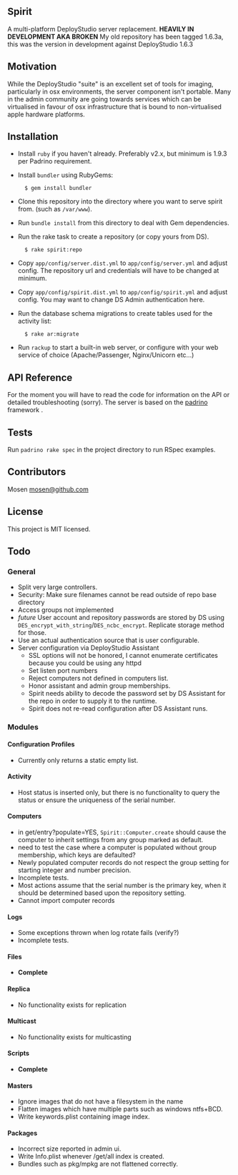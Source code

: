 ## Spirit

A multi-platform DeployStudio server replacement. **HEAVILY IN DEVELOPMENT AKA BROKEN**
My old repository has been tagged 1.6.3a, this was the version in development against DeployStudio 1.6.3

## Motivation

While the DeployStudio "suite" is an excellent set of tools for imaging, particularly in osx environments,
the server component isn't portable. Many in the admin community are going towards services which can be virtualised
in favour of osx infrastructure that is bound to non-virtualised apple hardware platforms.

## Installation

- Install `ruby` if you haven't already. Preferably v2.x, but minimum is 1.9.3 per Padrino requirement.
- Install `bundler` using RubyGems:

        $ gem install bundler

- Clone this repository into the directory where you want to serve spirit from. (such as `/var/www`).
- Run `bundle install` from this directory to deal with Gem dependencies.
- Run the rake task to create a repository (or copy yours from DS).

        $ rake spirit:repo

- Copy `app/config/server.dist.yml` to `app/config/server.yml` and adjust config. The repository url and
credentials will have to be changed at minimum.
- Copy `app/config/spirit.dist.yml` to `app/config/spirit.yml` and adjust config. You may want to change DS Admin
authentication here.
- Run the database schema migrations to create tables used for the activity list:

        $ rake ar:migrate

- Run `rackup` to start a built-in web server, or configure with your web service of choice (Apache/Passenger,
Nginx/Unicorn etc...)

## API Reference

For the moment you will have to read the code for information on the API or detailed troubleshooting (sorry).
The server is based on the [padrino](http://www.padrinorb.com/) framework .

## Tests

Run `padrino rake spec` in the project directory to run RSpec examples.

## Contributors

Mosen <mosen@github.com>

## License

This project is MIT licensed.

## Todo

### General

+ Split very large controllers.
+ Security: Make sure filenames cannot be read outside of repo base directory
+ Access groups not implemented
+ *future* User account and repository passwords are stored by DS using `DES_encrypt_with_string`/`DES_ncbc_encrypt`.
Replicate storage method for those.
+ Use an actual authentication source that is user configurable.
+ Server configuration via DeployStudio Assistant
    - SSL options will not be honored, I cannot enumerate certificates because you could be using any httpd
    - Set listen port numbers
    - Reject computers not defined in computers list.
    - Honor assistant and admin group memberships.
    - Spirit needs ability to decode the password set by DS Assistant for the repo in order to supply it to the runtime.
    - Spirit does not re-read configuration after DS Assistant runs.

### Modules

#### Configuration Profiles

+ Currently only returns a static empty list.

#### Activity

+ Host status is inserted only, but there is no functionality to query the status or ensure the uniqueness of
the serial number.

#### Computers

+ in get/entry?populate=YES, `Spirit::Computer.create` should cause the computer to inherit settings from any group
marked as default.
+ need to test the case where a computer is populated without group membership, which keys are defaulted?
+ Newly populated computer records do not respect the group setting for starting integer and number precision.
+ Incomplete tests.
+ Most actions assume that the serial number is the primary key, when it should be determined based upon the
repository setting.
+ Cannot import computer records

#### Logs

+ Some exceptions thrown when log rotate fails (verify?)
+ Incomplete tests.

#### Files

+ **Complete**

#### Replica

+ No functionality exists for replication

#### Multicast

+ No functionality exists for multicasting

#### Scripts

+ **Complete**

#### Masters

+ Ignore images that do not have a filesystem in the name
+ Flatten images which have multiple parts such as windows ntfs+BCD.
+ Write keywords.plist containing image index.

#### Packages

+ Incorrect size reported in admin ui.
+ Write Info.plist whenever /get/all index is created.
+ Bundles such as pkg/mpkg are not flattened correctly.
